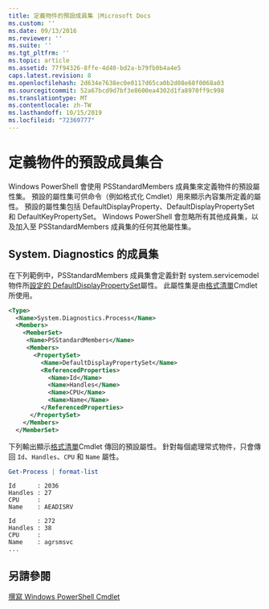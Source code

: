 ```yaml
---
title: 定義物件的預設成員集 |Microsoft Docs
ms.custom: ''
ms.date: 09/13/2016
ms.reviewer: ''
ms.suite: ''
ms.tgt_pltfrm: ''
ms.topic: article
ms.assetid: 77f94326-8ffe-4d40-bd2a-b79fb0b4a4e5
caps.latest.revision: 8
ms.openlocfilehash: 2d634e7638ec0e0117d65ca0b2d08e68f0068a03
ms.sourcegitcommit: 52a67bcd9d7bf3e8600ea4302d1fa8970ff9c998
ms.translationtype: MT
ms.contentlocale: zh-TW
ms.lasthandoff: 10/15/2019
ms.locfileid: "72369777"
---
```

# <a name="defining-default-member-sets-for-objects"></a>定義物件的預設成員集合

Windows PowerShell 會使用 PSStandardMembers 成員集來定義物件的預設屬性集。 預設的屬性集可供命令（例如格式化 Cmdlet）用來顯示內容集所定義的屬性。 預設的屬性集包括 DefaultDisplayProperty、DefaultDisplayPropertySet 和 DefaultKeyPropertySet。 Windows PowerShell 會忽略所有其他成員集，以及加入至 PSStandardMembers 成員集的任何其他屬性集。

## <a name="member-set-for-systemdiagnosticsprocess"></a>System. Diagnostics 的成員集

在下列範例中，PSStandardMembers 成員集會定義針對 system.servicemodel 物件所[設定的 DefaultDisplayPropertySet](/dotnet/api/System.Diagnostics.Process)屬性。 此屬性集是由[格式清單](/powershell/module/Microsoft.PowerShell.Utility/Format-List)Cmdlet 所使用。

```xml
<Type>
  <Name>System.Diagnostics.Process</Name>
  <Members>
    <MemberSet>
     <Name>PSStandardMembers</Name>
     <Members>
       <PropertySet>
         <Name>DefaultDisplayPropertySet</Name>
         <ReferencedProperties>
           <Name>Id</Name>
           <Name>Handles</Name>
           <Name>CPU</Name>
           <Name>Name</Name>
         </ReferencedProperties>
      </PropertySet>
    </Members>
  </MemberSet>
```

下列輸出顯示[格式清單](/powershell/module/Microsoft.PowerShell.Utility/Format-List)Cmdlet 傳回的預設屬性。 針對每個處理常式物件，只會傳回 `Id`、`Handles`、`CPU` 和 `Name` 屬性。

```powershell
Get-Process | format-list
```

```output
Id      : 2036
Handles : 27
CPU     :
Name    : AEADISRV

Id      : 272
Handles : 38
CPU     :
Name    : agrsmsvc
...
```

## <a name="see-also"></a>另請參閱

[撰寫 Windows PowerShell Cmdlet](./writing-a-windows-powershell-cmdlet.md)
